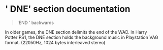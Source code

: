 # ' DNE' section documentation
> 'END ' backwards

In older games, the DNE section delimits the end of the WAD.
In Harry Potter PS1, the DNE section holds the background music in Playstation VAG format. (22050Hz, 1024 bytes interleaved stereo)